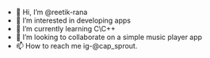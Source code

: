 - 👋 Hi, I’m @reetik-rana
- 👀 I’m interested in developing apps
- 🌱 I’m currently learning C\C++
- 💞️ I’m looking to collaborate on a simple music player app
- 📫 How to reach me ig-@cap_sprout.

<!---
reetik-rana/reetik-rana is a ✨ special ✨ repository because its `README.md` (this file) appears on your GitHub profile.
You can click the Preview link to take a look at your changes.
--->
